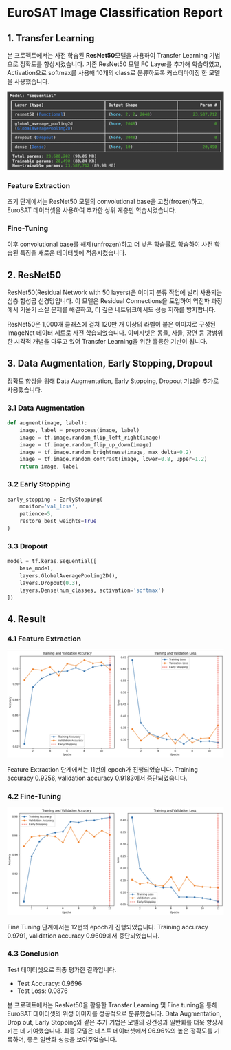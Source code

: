 # EuroSAT Image Classification Report

## **1. Transfer Learning**

본 프로젝트에서는 사전 학습된 **ResNet50**모델을 사용하여 Transfer Learning 기법으로 정확도를 향상시켰습니다. 기존 ResNet50 모델 FC Layer를 추가해 학습하였고, Activation으로 softmax를 사용해 10개의 class로 분류하도록 커스터마이징 한 모델을 사용했습니다.

![model.png](https://github.com/yesjuhee/image-classification/blob/main/images/model.png)

### **Feature Extraction**

초기 단계에서는 ResNet50 모델의 convolutional base을 고정(frozen)하고, EuroSAT 데이터셋을 사용하여 추가한 상위 계층만 학습시켰습니다.

### **Fine-Tuning**

이후 convolutional base를 해제(unfrozen)하고 더 낮은 학습률로 학습하여 사전 학습된 특징을 새로운 데이터셋에 적응시켰습니다.

## 2. ResNet50

ResNet50(Residual Network with 50 layers)은 이미지 분류 작업에 널리 사용되는 심층 합성곱 신경망입니다. 이 모델은 Residual Connections을 도입하여 역전파 과정에서 기울기 소실 문제를 해결하고, 더 깊은 네트워크에서도 성능 저하를 방지합니다.

ResNet50은 1,000개 클래스에 걸쳐 120만 개 이상의 라벨이 붙은 이미지로 구성된 ImageNet 데이터 세트로 사전 학습되었습니다. 이미지넷은 동물, 사물, 장면 등 광범위한 시각적 개념을 다루고 있어 Transfer Learning을 위한 훌륭한 기반이 됩니다.

## 3. Data Augmentation, Early Stopping, Dropout

정확도 향상을 위해 Data Augmentation, Early Stopping, Dropout 기법을 추가로 사용했습니다.

### 3.1 Data Augmentation

```python
def augment(image, label):
    image, label = preprocess(image, label)
    image = tf.image.random_flip_left_right(image)
    image = tf.image.random_flip_up_down(image)
    image = tf.image.random_brightness(image, max_delta=0.2)
    image = tf.image.random_contrast(image, lower=0.8, upper=1.2)
    return image, label
```

### 3.2 Early Stopping

```python
early_stopping = EarlyStopping(
    monitor='val_loss',
    patience=5,
    restore_best_weights=True
)
```

### 3.3 Dropout

```python
model = tf.keras.Sequential([
    base_model,
    layers.GlobalAveragePooling2D(),
    layers.Dropout(0.3),
    layers.Dense(num_classes, activation='softmax')
])
```

## 4. Result

### 4.1 Feature Extraction

![feature-extraction.png](https://github.com/yesjuhee/image-classification/blob/main/images/feature-extraction.png)

Feature Extraction 단계에서는 11번의 epoch가 진행되었습니다. Training accuracy 0.9256, validation accuracy 0.9183에서 중단되었습니다.

### 4.2 Fine-Tuning

![fine-tuning.png](https://github.com/yesjuhee/image-classification/blob/main/images/fine-tuning.png)

Fine Tuning 단계에서는 12번의 epoch가 진행되었습니다. Training accuracy 0.9791, validation accuracy 0.9609에서 중단되었습니다.

### 4.3 Conclusion

Test 데이터셋으로 최종 평가한 결과입니다.

- Test Accuracy: 0.9696
- Test Loss: 0.0876

본 프로젝트에서는 ResNet50을 활용한 Transfer Learning 및 Fine tuning을 통해 EuroSAT 데이터셋의 위성 이미지를 성공적으로 분류했습니다. Data Augmentation, Drop out, Early Stopping와 같은 추가 기법은 모델의 강건성과 일반화를 더욱 향상시키는 데 기여했습니다. 최종 모델은 테스트 데이터셋에서 96.96%의 높은 정확도를 기록하며, 좋은 일반화 성능을 보여주었습니다.
